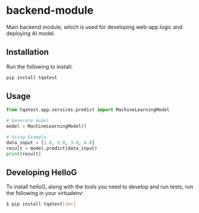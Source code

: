 # backend-module

Main backend module, which is used for developing web-app logic and deploying AI model.

## Installation
Run the following to install:
```python
pip install tqatest
```

## Usage
```python
from tqatest.app.services.predict import MachineLearningModel

# Generate model
model = MachineLearningModel()

# Using Example
data_input = [1.0, 2.0, 3.0, 4.0]
result = model.predict(data_input)
print(result)
```

## Developing HelloG
To install helloG, along with the tools you need to develop and run tests, run the following in your virtualenv:
```bash
$ pip install tqatest[dev]
```
